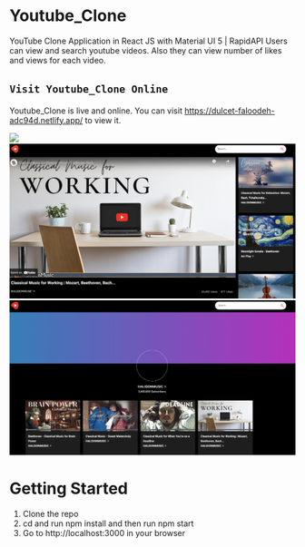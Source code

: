 # Youtube_Clone

YouTube Clone Application in React JS with Material UI 5 | RapidAPI
Users can view and search youtube videos. Also they can view number of likes and views for each video.

## `Visit Youtube_Clone Online`
Youtube_Clone is live and online.
You can visit https://dulcet-faloodeh-adc94d.netlify.app/ to view it.

![](docs/youtubeHome.png)
![](docs/music.png)
![](docs/channel.png)


# Getting Started


1. Clone the repo
3. cd and run npm install and then run npm start
4. Go to http://localhost:3000 in your browser

